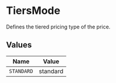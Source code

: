 # TiersMode

Defines the tiered pricing type of the price.


## Values

| Name       | Value      |
| ---------- | ---------- |
| `STANDARD` | standard   |